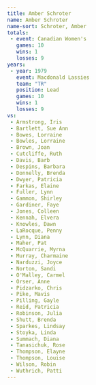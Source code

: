 ```yaml
---
title: Amber Schroter
name: Amber Schroter
name-sort: Schroter, Amber
totals:
 - event: Canadian Women's
   games: 10
   wins: 1
   losses: 9
years:
 - year: 1979
   event: Macdonald Lassies
   team: "TR"
   position: Lead
   games: 10
   wins: 1
   losses: 9
vs:
 - Armstrong, Iris
 - Bartlett, Sue Ann
 - Bowes, Lorraine
 - Bowles, Lorraine
 - Brown, Joan
 - Cutcliffe, Ruth
 - Davis, Barb
 - Despins, Barbara
 - Donnelly, Brenda
 - Dwyer, Patricia
 - Farkas, Elaine
 - Fuller, Lynn
 - Gammon, Shirley
 - Gardiner, Faye
 - Jones, Colleen
 - Kennah, Elvera
 - Knowles, Dawn
 - LaRocque, Penny
 - Lynn, Diana
 - Maher, Pat
 - McQuarrie, Myrna
 - Murray, Charmaine
 - Narduzzi, Joyce
 - Norton, Sandi
 - O'Malley, Carmel
 - Orser, Anne
 - Pidzarko, Chris
 - Pike, Mavis
 - Pilling, Gayle
 - Reid, Patricia
 - Robinson, Julia
 - Shutt, Brenda
 - Sparkes, Lindsay
 - Stoyka, Linda
 - Summach, Diana
 - Tanasichuk, Rose
 - Thompson, Elayne
 - Thompson, Louise
 - Wilson, Robin
 - Wuthrich, Patti
---
```

